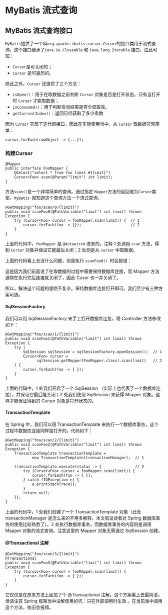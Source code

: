 # MyBatis 流式查询

## MyBatis 流式查询接口
`MyBatis`提供了一个叫`org.apache.ibatis.cursor.Cursor`的接口类用于流式查询，这个接口继承了`java.io.Closeable` 和 `java.lang.Iterable` 接口，由此可知：

- `Cursor`是可关闭的；
- `Cursor` 是可遍历的。

除此之外，`Cursor` 还提供了三个方法：

- `isOpen()`：用于在取数据之前判断 `Cursor` 对象是否是打开状态。只有当打开时 `Cursor` 才能取数据；
- `isConsumed()`：用于判断查询结果是否全部取完。
- `getCurrentIndex()`：返回已经获取了多少条数
  
因为 `Cursor` 实现了迭代器接口，因此在实际使用当中，从 `Cursor` 取数据非常简单：

```
cursor.forEach(rowObject -> {...});
```

### 构建Cursor

```
@Mapper
public interface FooMapper {
    @Select("select * from foo limit #{limit}")
    Cursor<Foo> scan(@Param("limit") int limit);
}
```

方法`scan()`是一个非常简单的查询。通过指定 `Mapper`方法的返回值为`Cursor`类型，`MyBatis `就知道这个查询方法一个流式查询。


```
@GetMapping("foo/scan/0/{limit}")
public void scanFoo0(@PathVariable("limit") int limit) throws Exception {
    try (Cursor<Foo> cursor = fooMapper.scan(limit)) {  // 1
        cursor.forEach(foo -> {});                      // 2
    }
}
```

上面的代码中，`fooMapper` 是 `@Autowired` 进来的。注释 1 处调用 `scan` 方法，得到 `Cursor` 对象并保证它能最后关闭；2 处则是从 `cursor` 中取数据。

上面的代码看上去没什么问题，但是执行 `scanFoo0() `时会报错：

这是因为我们前面说了在取数据的过程中需要保持数据库连接，而 Mapper 方法通常在执行完后连接就关闭了，因此 Cusor 也一并关闭了。

所以，解决这个问题的思路不复杂，保持数据库连接打开即可。我们至少有三种方案可选。

#### SqlSessionFactory

我们可以用 SqlSessionFactory 来手工打开数据库连接，将 Controller 方法修改如下：

```
@GetMapping("foo/scan/1/{limit}")
public void scanFoo1(@PathVariable("limit") int limit) throws Exception {
    try (
        SqlSession sqlSession = sqlSessionFactory.openSession();  // 1
        Cursor<Foo> cursor =
              sqlSession.getMapper(FooMapper.class).scan(limit)   // 2
    ) {
        cursor.forEach(foo -> { });
    }
}
```

上面的代码中，1 处我们开启了一个 SqlSession （实际上也代表了一个数据库连接），并保证它最后能关闭；2 处我们使用 SqlSession 来获得 Mapper 对象。这样才能保证得到的 Cursor 对象是打开状态的。

#### TransactionTemplate

在 Spring 中，我们可以用 TransactionTemplate 来执行一个数据库事务，这个过程中数据库连接同样是打开的。代码如下：

```
@GetMapping("foo/scan/2/{limit}")
public void scanFoo2(@PathVariable("limit") int limit) throws Exception {
    TransactionTemplate transactionTemplate =
            new TransactionTemplate(transactionManager);  // 1

    transactionTemplate.execute(status -> {               // 2
        try (Cursor<Foo> cursor = fooMapper.scan(limit)) {
            cursor.forEach(foo -> { });
        } catch (IOException e) {
            e.printStackTrace();
        }
        return null;
    });
}
```

上面的代码中，1 处我们创建了一个 TransactionTemplate 对象（此处 transactionManager 是怎么来的不用多解释，本文假设读者对 Spring 数据库事务的使用比较熟悉了），2 处执行数据库事务，而数据库事务的内容则是调用 Mapper 对象的流式查询。注意这里的 Mapper 对象无需通过 SqlSession 创建。

#### @Transactional 注解

```
@GetMapping("foo/scan/3/{limit}")
@Transactional
public void scanFoo3(@PathVariable("limit") int limit) throws Exception {
    try (Cursor<Foo> cursor = fooMapper.scan(limit)) {
        cursor.forEach(foo -> { });
    }
}
```

它仅仅是在原来方法上面加了个 @Transactional 注解。这个方案看上去最简洁，但请注意 Spring 框架当中注解使用的坑：只在外部调用时生效 。在当前类中调用这个方法，依旧会报错。
